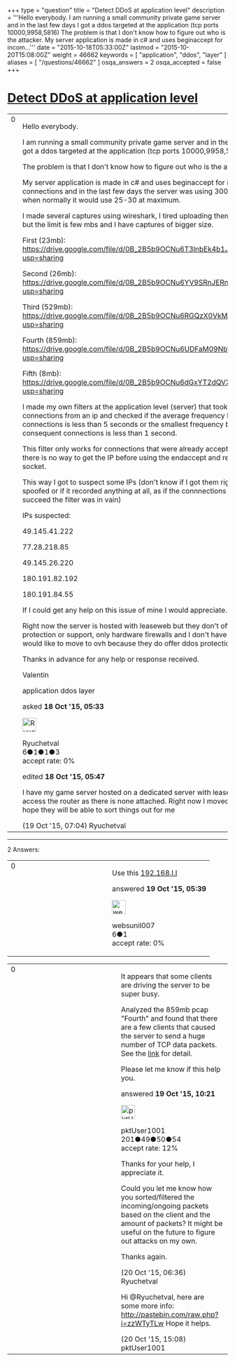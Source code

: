 +++
type = "question"
title = "Detect DDoS at application level"
description = '''Hello everybody. I am running a small community private game server and in the last few days I got a ddos targeted at the application (tcp ports 10000,9958,5816) The problem is that I don&#x27;t know how to figure out who is the attacker. My server application is made in c# and uses beginaccept for incom...'''
date = "2015-10-18T05:33:00Z"
lastmod = "2015-10-20T15:08:00Z"
weight = 46662
keywords = [ "application", "ddos", "layer" ]
aliases = [ "/questions/46662" ]
osqa_answers = 2
osqa_accepted = false
+++

<div class="headNormal">

# [Detect DDoS at application level](/questions/46662/detect-ddos-at-application-level)

</div>

<div id="main-body">

<div id="askform">

<table id="question-table" style="width:100%;"><colgroup><col style="width: 50%" /><col style="width: 50%" /></colgroup><tbody><tr class="odd"><td style="width: 30px; vertical-align: top"><div class="vote-buttons"><span id="post-46662-upvote" class="ajax-command post-vote up" rel="nofollow" title="I like this post (click again to cancel)"> </span><div id="post-46662-score" class="post-score" title="current number of votes">0</div><span id="post-46662-downvote" class="ajax-command post-vote down" rel="nofollow" title="I dont like this post (click again to cancel)"> </span> <span id="favorite-mark" class="ajax-command favorite-mark" rel="nofollow" title="mark/unmark this question as favorite (click again to cancel)"> </span><div id="favorite-count" class="favorite-count"></div></div></td><td><div id="item-right"><div class="question-body"><p>Hello everybody.</p><p>I am running a small community private game server and in the last few days I got a ddos targeted at the application (tcp ports 10000,9958,5816)</p><p>The problem is that I don't know how to figure out who is the attacker.</p><p>My server application is made in c# and uses beginaccept for incoming connections and in the last few days the server was using 300-400 threads when normally it would use 25-30 at maximum.</p><p>I made several captures using wireshark, I tired uploading them to cloudshark but the limit is few mbs and I have captures of bigger size.</p><p>First (23mb): <a href="https://drive.google.com/file/d/0B_2B5b9OCNu6T3lnbEk4b1JHSGs/view?usp=sharing">https://drive.google.com/file/d/0B_2B5b9OCNu6T3lnbEk4b1JHSGs/view?usp=sharing</a></p><p>Second (26mb): <a href="https://drive.google.com/file/d/0B_2B5b9OCNu6YV9SRnJERnN2MlE/view?usp=sharing">https://drive.google.com/file/d/0B_2B5b9OCNu6YV9SRnJERnN2MlE/view?usp=sharing</a></p><p>Third (529mb): <a href="https://drive.google.com/file/d/0B_2B5b9OCNu6RGQzX0VkMDJ2NU0/view?usp=sharing">https://drive.google.com/file/d/0B_2B5b9OCNu6RGQzX0VkMDJ2NU0/view?usp=sharing</a></p><p>Fourth (859mb): <a href="https://drive.google.com/file/d/0B_2B5b9OCNu6UDFaM09NbTRHd1E/view?usp=sharing">https://drive.google.com/file/d/0B_2B5b9OCNu6UDFaM09NbTRHd1E/view?usp=sharing</a></p><p>Fifth (8mb): <a href="https://drive.google.com/file/d/0B_2B5b9OCNu6dGxYT2dQVXNQMFU/view?usp=sharing">https://drive.google.com/file/d/0B_2B5b9OCNu6dGxYT2dQVXNQMFU/view?usp=sharing</a></p><p>I made my own filters at the application level (server) that took the last 10 connections from an ip and checked if the average frequency between connections is less than 5 seconds or the smallest frequency between to consequent connections is less than 1 second.</p><p>This filter only works for connections that were already accepted because there is no way to get the IP before using the endaccept and retrieving the socket.</p><p>This way I got to suspect some IPs (don't know if I got them right or they are spoofed or if it recorded anything at all, as if the connnections sent did not succeed the filter was in vain)</p><p>IPs suspected:</p><p>49.145.41.222</p><p>77.28.218.85</p><p>49.145.26.220</p><p>180.191.82.192</p><p>180.191.84.55</p><p>If I could get any help on this issue of mine I would appreciate.</p><p>Right now the server is hosted with leaseweb but they don't offer ddos protection or support, only hardware firewalls and I don't have one therefore I would like to move to ovh because they do offer ddos protection.</p><p>Thanks in advance for any help or response received.</p><p>Valentin</p></div><div id="question-tags" class="tags-container tags"><span class="post-tag tag-link-application" rel="tag" title="see questions tagged &#39;application&#39;">application</span> <span class="post-tag tag-link-ddos" rel="tag" title="see questions tagged &#39;ddos&#39;">ddos</span> <span class="post-tag tag-link-layer" rel="tag" title="see questions tagged &#39;layer&#39;">layer</span></div><div id="question-controls" class="post-controls"></div><div class="post-update-info-container"><div class="post-update-info post-update-info-user"><p>asked <strong>18 Oct '15, 05:33</strong></p><img src="https://secure.gravatar.com/avatar/93401a801e57fda1bceda1445e0770db?s=32&amp;d=identicon&amp;r=g" class="gravatar" width="32" height="32" alt="Ryuchetval&#39;s gravatar image" /><p><span>Ryuchetval</span><br />
<span class="score" title="6 reputation points">6</span><span title="1 badges"><span class="badge1">●</span><span class="badgecount">1</span></span><span title="1 badges"><span class="silver">●</span><span class="badgecount">1</span></span><span title="3 badges"><span class="bronze">●</span><span class="badgecount">3</span></span><br />
<span class="accept_rate" title="Rate of the user&#39;s accepted answers">accept rate:</span> <span title="Ryuchetval has no accepted answers">0%</span></p></div><div class="post-update-info post-update-info-edited"><p><span> edited <strong>18 Oct '15, 05:47</strong> </span></p></div></div><div id="comments-container-46662" class="comments-container"><span id="46694"></span><div id="comment-46694" class="comment"><div id="post-46694-score" class="comment-score"></div><div class="comment-text"><p>I have my game server hosted on a dedicated server with leaseweb so I can't access the router as there is none attached. Right now I moved to ovh and I hope they will be able to sort things out for me</p></div><div id="comment-46694-info" class="comment-info"><span class="comment-age">(19 Oct '15, 07:04)</span> <span class="comment-user userinfo">Ryuchetval</span></div></div></div><div id="comment-tools-46662" class="comment-tools"></div><div class="clear"></div><div id="comment-46662-form-container" class="comment-form-container"></div><div class="clear"></div></div></td></tr></tbody></table>

------------------------------------------------------------------------

<div class="tabBar">

<span id="sort-top"></span>

<div class="headQuestions">

2 Answers:

</div>

</div>

<span id="46691"></span>

<div id="answer-container-46691" class="answer">

<table style="width:100%;"><colgroup><col style="width: 50%" /><col style="width: 50%" /></colgroup><tbody><tr class="odd"><td style="width: 30px; vertical-align: top"><div class="vote-buttons"><span id="post-46691-upvote" class="ajax-command post-vote up" rel="nofollow" title="I like this post (click again to cancel)"> </span><div id="post-46691-score" class="post-score" title="current number of votes">0</div><span id="post-46691-downvote" class="ajax-command post-vote down" rel="nofollow" title="I dont like this post (click again to cancel)"> </span></div></td><td><div class="item-right"><div class="answer-body"><p>Use this <a href="http://www.19216811login.org/" title="192.168.I.I">192.168.I.I</a></p></div><div class="answer-controls post-controls"></div><div class="post-update-info-container"><div class="post-update-info post-update-info-user"><p>answered <strong>19 Oct '15, 05:39</strong></p><img src="https://secure.gravatar.com/avatar/3feb107c7bdea2e0fb21a46cbc14940e?s=32&amp;d=identicon&amp;r=g" class="gravatar" width="32" height="32" alt="websunil007&#39;s gravatar image" /><p><span>websunil007</span><br />
<span class="score" title="6 reputation points">6</span><span title="1 badges"><span class="bronze">●</span><span class="badgecount">1</span></span><br />
<span class="accept_rate" title="Rate of the user&#39;s accepted answers">accept rate:</span> <span title="websunil007 has no accepted answers">0%</span></p></div></div><div id="comments-container-46691" class="comments-container"></div><div id="comment-tools-46691" class="comment-tools"></div><div class="clear"></div><div id="comment-46691-form-container" class="comment-form-container"></div><div class="clear"></div></div></td></tr></tbody></table>

</div>

<span id="46703"></span>

<div id="answer-container-46703" class="answer">

<table style="width:100%;"><colgroup><col style="width: 50%" /><col style="width: 50%" /></colgroup><tbody><tr class="odd"><td style="width: 30px; vertical-align: top"><div class="vote-buttons"><span id="post-46703-upvote" class="ajax-command post-vote up" rel="nofollow" title="I like this post (click again to cancel)"> </span><div id="post-46703-score" class="post-score" title="current number of votes">0</div><span id="post-46703-downvote" class="ajax-command post-vote down" rel="nofollow" title="I dont like this post (click again to cancel)"> </span></div></td><td><div class="item-right"><div class="answer-body"><p>It appears that some clients are driving the server to be super busy.</p><p>Analyzed the 859mb pcap "Fourth" and found that there are a few clients that caused the server to send a huge number of TCP data packets. See the <a href="http://pastebin.com/J1n0XuZp">link</a> for detail.</p><p>Please let me know if this help you.</p></div><div class="answer-controls post-controls"></div><div class="post-update-info-container"><div class="post-update-info post-update-info-user"><p>answered <strong>19 Oct '15, 10:21</strong></p><img src="https://secure.gravatar.com/avatar/7bb7310612573625abd07a67f22724ad?s=32&amp;d=identicon&amp;r=g" class="gravatar" width="32" height="32" alt="pktUser1001&#39;s gravatar image" /><p><span>pktUser1001</span><br />
<span class="score" title="201 reputation points">201</span><span title="49 badges"><span class="badge1">●</span><span class="badgecount">49</span></span><span title="50 badges"><span class="silver">●</span><span class="badgecount">50</span></span><span title="54 badges"><span class="bronze">●</span><span class="badgecount">54</span></span><br />
<span class="accept_rate" title="Rate of the user&#39;s accepted answers">accept rate:</span> <span title="pktUser1001 has one accepted answer">12%</span></p></div></div><div id="comments-container-46703" class="comments-container"><span id="46755"></span><div id="comment-46755" class="comment"><div id="post-46755-score" class="comment-score"></div><div class="comment-text"><p>Thanks for your help, I appreciate it.</p><p>Could you let me know how you sorted/filtered the incoming/ongoing packets based on the client and the amount of packets? It might be useful on the future to figure out attacks on my own.</p><p>Thanks again.</p></div><div id="comment-46755-info" class="comment-info"><span class="comment-age">(20 Oct '15, 06:36)</span> <span class="comment-user userinfo">Ryuchetval</span></div></div><span id="46781"></span><div id="comment-46781" class="comment"><div id="post-46781-score" class="comment-score"></div><div class="comment-text"><p>Hi <span>@Ryuchetval</span>, here are some more info: <a href="http://pastebin.com/raw.php?i=zzWTyTLw">http://pastebin.com/raw.php?i=zzWTyTLw</a> Hope it helps.</p></div><div id="comment-46781-info" class="comment-info"><span class="comment-age">(20 Oct '15, 15:08)</span> <span class="comment-user userinfo">pktUser1001</span></div></div></div><div id="comment-tools-46703" class="comment-tools"></div><div class="clear"></div><div id="comment-46703-form-container" class="comment-form-container"></div><div class="clear"></div></div></td></tr></tbody></table>

</div>

<div class="paginator-container-left">

</div>

</div>

</div>


